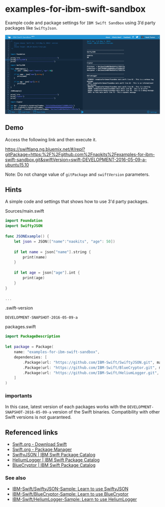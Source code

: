 # examples-for-ibm-swift-sandbox

Example code and package settings for `IBM Swift Sandbox` using 3’d party packages like `SwiftyJson`.

![](./images/result.png)

## Demo
Access the following link and then execute it.

https://swiftlang.ng.bluemix.net/#/repl?gitPackage=https:%2F%2Fgithub.com%2Fnaokits%2Fexamples-for-ibm-swift-sandbox.git&swiftVersion=swift-DEVELOPMENT-2016-05-09-a-ubuntu15.10

Note: Do not change value of `gitPackage` and `swiftVersion` parameters.

## Hints

A simple code and settings that shows how to use 3'd party packages.

Sources/main.swift
```swift
import Foundation
import SwiftyJSON

func JSONExample() {
    let json = JSON(["name":"naokits", "age": 50])

    if let name = json["name"].string {
        print(name)
    }

    if let age = json["age"].int {
        print(age)
    }
}

...
```

.swift-version
```
DEVELOPMENT-SNAPSHOT-2016-05-09-a
```

packages.swift
```swift
import PackageDescription

let package = Package(
    name: "examples-for-ibm-swift-sandbox",
    dependencies: [
        .Package(url: "https://github.com/IBM-Swift/SwiftyJSON.git", majorVersion: 8),
        .Package(url: "https://github.com/IBM-Swift/BlueCryptor.git", majorVersion: 0, minor: 2),
        .Package(url: "https://github.com/IBM-Swift/HeliumLogger.git", majorVersion: 0, minor: 9),
    ]
)
```


### importants

In this case, latest version of each packages works with the `DEVELOPMENT-SNAPSHOT-2016-05-09-a` version of the Swift binaries. Compatibility with other Swift versions is not guaranteed.



## Referenced links

- [Swift.org - Download Swift](https://swift.org/download/#using-downloads)
- [Swift.org - Package Manager](https://swift.org/package-manager/#example-usage)
- [SwiftyJSON | IBM Swift Package Catalog](https://swiftpkgs.ng.bluemix.net/package/IBM-Swift/SwiftyJSON?cm_mc_uid=00257843404014521352087&cm_mc_sid_50200000=1466362846)
- [HeliumLogger | IBM Swift Package Catalog](https://swiftpkgs.ng.bluemix.net/package/IBM-Swift/HeliumLogger?cm_mc_uid=00257843404014521352087&cm_mc_sid_50200000=1466362846)
- [BlueCryptor | IBM Swift Package Catalog](https://swiftpkgs.ng.bluemix.net/package/IBM-Swift/BlueCryptor?cm_mc_uid=00257843404014521352087&cm_mc_sid_50200000=1466376370)

### See also

- [IBM-Swift/SwiftyJSON-Sample: Learn to use SwiftyJSON](https://github.com/IBM-Swift/SwiftyJSON-Sample)
- [IBM-Swift/BlueCryptor-Sample: Learn to use BlueCryptor](https://github.com/IBM-Swift/BlueCryptor-Sample)
- [IBM-Swift/HeliumLogger-Sample: Learn to use HeliumLogger](https://github.com/IBM-Swift/HeliumLogger-Sample)
